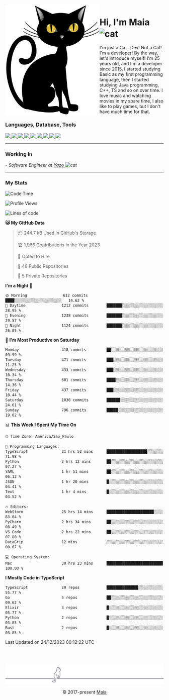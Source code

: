 <img align="left" src="https://raw.githubusercontent.com/gabrielmaialva33/gabrielmaialva33/master/assets/cat_0.png" alt="Stats" width="300px">

<h1 align="left">Hi, I'm Maia 
<img src="https://emojis.slackmojis.com/emojis/images/1643509834/36299/black-cat.gif?1643509834" width="50" height="60" align="center"  alt="cat"/>
</h1>

I'm just a Ca... Dev! Not a Cat! I'm a developer! By the way, let's introduce myself!
I'm 25 years old, and I'm a developer since 2015, I started studying Basic as my first programming
language, then I started studying Java programming, C++, TS and so on over time.
I love music and watching movies in my spare time, I also like to play games, but I don't have much time for that.

<h3 align="left">Languages, Database, Tools</h3>
<p>
  <a href="https://www.typescriptlang.org">
    <img src="https://skillicons.dev/icons?i=ts" />
  </a>
  <a href="https://go.dev">
    <img src="https://skillicons.dev/icons?i=go" />
  </a>
  <a href="https://www.python.org">
    <img src="https://skillicons.dev/icons?i=python" />
  </a>
  <a href="https://gradle.org">
    <img src="https://skillicons.dev/icons?i=gradle" />
  </a>
  <a href="https://redis.io">
    <img src="https://skillicons.dev/icons?i=redis" />
  </a>
  <a href="https://www.mongodb.com">
    <img src="https://skillicons.dev/icons?i=mongodb" />
  </a>
  <a href="https://nodejs.org">
    <img src="https://skillicons.dev/icons?i=nodejs" />
  </a>
  <a href="https://www.javascript.com">
    <img src="https://skillicons.dev/icons?i=js" />
  </a>
  <a href="https://www.docker.com">
    <img src="https://skillicons.dev/icons?i=docker" />
  </a>
</p>

<hr/>

<h3>Working in</h3>

<p><em> - Software Engineer at <a href="[https://pdasolucoes.com.br](https://yazo.com.br/)">Yazo
</a><img src="https://media.giphy.com/media/WUlplcMpOCEmTGBtBW/giphy.gif" width="30" alt="cat"> 
</em></p>

<hr/>

### My Stats

<!--START_SECTION:waka-->
![Code Time](http://img.shields.io/badge/Code%20Time-3%2C631%20hrs%2010%20mins-blue)

![Profile Views](http://img.shields.io/badge/Profile%20Views-17-blue)

![Lines of code](https://img.shields.io/badge/From%20Hello%20World%20I%27ve%20Written-1.1%20million%20lines%20of%20code-blue)

**🐱 My GitHub Data** 

> 📦 244.7 kB Used in GitHub's Storage 
 > 
> 🏆 1,966 Contributions in the Year 2023
 > 
> 💼 Opted to Hire
 > 
> 📜 48 Public Repositories 
 > 
> 🔑 5 Private Repositories 
 > 
**I'm a Night 🦉** 

```text
🌞 Morning                612 commits         ████░░░░░░░░░░░░░░░░░░░░░   14.62 % 
🌆 Daytime                1212 commits        ███████░░░░░░░░░░░░░░░░░░   28.95 % 
🌃 Evening                1238 commits        ███████░░░░░░░░░░░░░░░░░░   29.57 % 
🌙 Night                  1124 commits        ███████░░░░░░░░░░░░░░░░░░   26.85 % 
```
📅 **I'm Most Productive on Saturday** 

```text
Monday                   418 commits         ██░░░░░░░░░░░░░░░░░░░░░░░   09.99 % 
Tuesday                  471 commits         ███░░░░░░░░░░░░░░░░░░░░░░   11.25 % 
Wednesday                433 commits         ███░░░░░░░░░░░░░░░░░░░░░░   10.34 % 
Thursday                 601 commits         ████░░░░░░░░░░░░░░░░░░░░░   14.36 % 
Friday                   437 commits         ███░░░░░░░░░░░░░░░░░░░░░░   10.44 % 
Saturday                 1030 commits        ██████░░░░░░░░░░░░░░░░░░░   24.61 % 
Sunday                   796 commits         █████░░░░░░░░░░░░░░░░░░░░   19.02 % 
```


📊 **This Week I Spent My Time On** 

```text
🕑︎ Time Zone: America/Sao_Paulo

💬 Programming Languages: 
TypeScript               21 hrs 52 mins      ██████████████████░░░░░░░   71.98 % 
Python                   2 hrs 12 mins       ██░░░░░░░░░░░░░░░░░░░░░░░   07.27 % 
YAML                     1 hr 51 mins        ██░░░░░░░░░░░░░░░░░░░░░░░   06.12 % 
JSON                     1 hr 20 mins        █░░░░░░░░░░░░░░░░░░░░░░░░   04.41 % 
Text                     1 hr 4 mins         █░░░░░░░░░░░░░░░░░░░░░░░░   03.52 % 

🔥 Editors: 
WebStorm                 25 hrs 14 mins      █████████████████████░░░░   83.04 % 
PyCharm                  2 hrs 34 mins       ██░░░░░░░░░░░░░░░░░░░░░░░   08.49 % 
VS Code                  2 hrs 22 mins       ██░░░░░░░░░░░░░░░░░░░░░░░   07.80 % 
DataGrip                 12 mins             ░░░░░░░░░░░░░░░░░░░░░░░░░   00.67 % 

💻 Operating System: 
Mac                      30 hrs 23 mins      █████████████████████████   100.00 % 
```

**I Mostly Code in TypeScript** 

```text
TypeScript               29 repos            ██████████████░░░░░░░░░░░   55.77 % 
Go                       5 repos             ██░░░░░░░░░░░░░░░░░░░░░░░   09.62 % 
Elixir                   3 repos             █░░░░░░░░░░░░░░░░░░░░░░░░   05.77 % 
Python                   2 repos             █░░░░░░░░░░░░░░░░░░░░░░░░   03.85 % 
Rust                     2 repos             █░░░░░░░░░░░░░░░░░░░░░░░░   03.85 % 
```




 Last Updated on 24/12/2023 00:12:22 UTC
<!--END_SECTION:waka-->


<br/>
<br/>

<p align="center"><img src="https://raw.githubusercontent.com/gabrielmaialva33/gabrielmaialva33/master/assets/gray0_ctp_on_line.svg?sanitize=true" /></p>
<p align="center">&copy; 2017-present <a href="https://github.com/gabrielmaialva33/" target="_blank">Maia</a>

